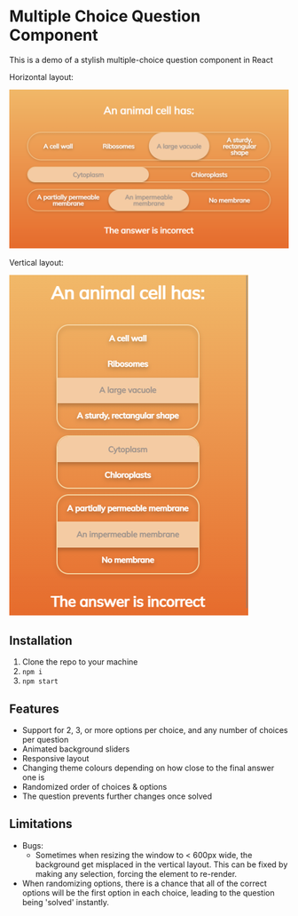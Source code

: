 # Multiple Choice Question Component

This is a demo of a stylish multiple-choice question component in React

Horizontal layout:

![Horizontal Layout](./images/horizontalLayout.png)

Vertical layout:

![Vertical Layout](./images/verticalLayout.png)

## Installation

1. Clone the repo to your machine
2. `npm i`
3. `npm start`

## Features

* Support for 2, 3, or more options per choice, and any number of choices per question
* Animated background sliders
* Responsive layout
* Changing theme colours depending on how close to the final answer one is
* Randomized order of choices & options
* The question prevents further changes once solved

## Limitations

* Bugs:
  * Sometimes when resizing the window to < 600px wide, the background get misplaced in the vertical layout. This can be fixed by making any selection, forcing the element to re-render.
* When randomizing options, there is a chance that all of the correct options will be the first option in each choice, leading to the question being 'solved' instantly.
